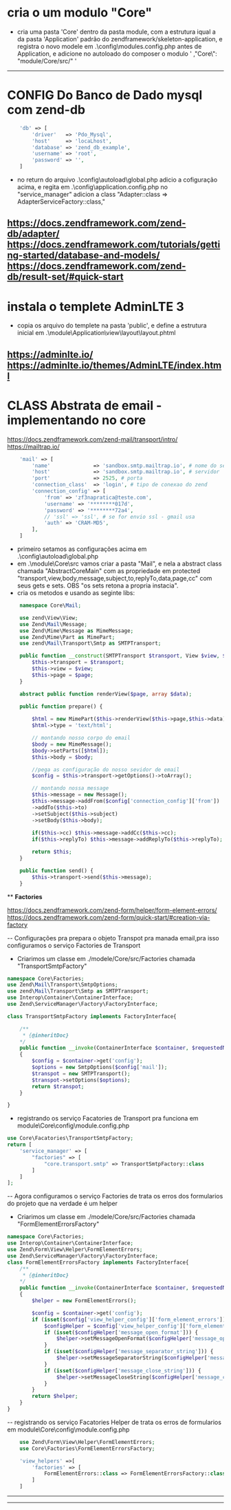 # cria o um modulo "Core"
- cria  uma pasta 'Core' dentro da pasta module, com a estrutura iqual a da pasta 'Application' padrão do zendframework/skeleton-application,
  e registra o novo modele em  .\config\modules.config.php antes de Application, e adicione no autoloado do composer o modulo ' ,"Core\\": "module/Core/src/" '
---------------------------------------------------------------------------------------------------------------------------------------------------
# CONFIG Do Banco de Dado mysql com zend-db
```php
    'db' => [
        'driver'   => 'Pdo_Mysql',
        'host'     => 'locaLhost',
        'database' => 'zend_db_example',
        'username' => 'root',
        'password' => '',
    ]
```
- no return do arquivo .\config\autoload\global.php adicio a cofiguração acima, e regita em .\config\application.config.php no "service_manager"  adicion a class 
    "Adapter::class => AdapterServiceFactory::class,"

https://docs.zendframework.com/zend-db/adapter/
https://docs.zendframework.com/tutorials/getting-started/database-and-models/
https://docs.zendframework.com/zend-db/result-set/#quick-start
---------------------------------------------------------------------------------------------------------------------------------------------------
# instala o templete  AdminLTE 3 
- copia os arquivo do templete na pasta 'public', e define a estrutura inicial em .\module\Application\view\layout\layout.phtml

https://adminlte.io/
https://adminlte.io/themes/AdminLTE/index.html
---------------------------------------------------------------------------------------------------------------------------------------------------
# CLASS Abstrata de email - implementando no core
https://docs.zendframework.com/zend-mail/transport/intro/
https://mailtrap.io/

```php
    'mail' => [
        'name'              => 'sandbox.smtp.mailtrap.io', # nome do servidor
        'host'              => 'sandbox.smtp.mailtrap.io', # servidor
        'port'              => 2525, # porta
        'connection_class'  => 'login', # tipo de conexao do zend
        'connection_config' => [
            'from' => 'zf3napratica@teste.com',
            'username' => '********017d',
            'password' => '********72a4',
            // 'ssl' => 'ssl', # se for envio ssl - gmail usa
            'auth' => 'CRAM-MD5',
        ],
    ]
``` 

- primeiro setamos as configurações acima em .\config\autoload\global.php
- em .\module\Core\src vamos criar a pasta "Mail", e nela a abstract class chamada "AbstractCoreMain" com as propriedade em protected "transport,view,body,message,subject,to,replyTo,data,page,cc" com seus gets e sets. OBS "os sets retona a propria instacia".
- cria os metodos e usando as seginte libs:

```php
    namespace Core\Mail;

    use zend\View\View; 
    use Zend\Mail\Message;
    use Zend\Mime\Message as MimeMessage;
    use Zend\Mime\Part as MimePart;
    use zend\Mail\Transport\Smtp as SMTPTransport;

    public function __construct(SMTPTransport $transport, View $view, $page) { 
        $this->transport = $transport;
        $this->view = $view;
        $this->page = $page;
    }

    abstract public function renderView($page, array $data);

    public function prepare() {
        
        $html = new MimePart($this->renderView($this->page,$this->data));
        $html->type = 'text/html';

        // montando nosso corpo do email
        $body = new MimeMessage();
        $body->setParts([$html]);
        $this->body = $body;

        //pega as configuração do nosso sevidor de email
        $config = $this->transport->getOptions()->toArray();

        // montando nossa message
        $this->message = new Message();
        $this->message->addFrom($config['connection_config']['from'])
        ->addTo($this->to)
        ->setSubject($this->subject)
        ->setBody($this->body);
        
        if($this->cc) $this->message->addCc($this->cc);
        if($this->replyTo) $this->message->addReplyTo($this->replyTo);

        return $this;
    }

    public function send() {
        $this->transport->send($this->message);
    }

```

** <b>Factories</b>

https://docs.zendframework.com/zend-form/helper/form-element-errors/ <br/>
https://docs.zendframework.com/zend-form/quick-start/#creation-via-factory

-- Configurações pra prepara o objeto Transpot pra manada email,pra isso configuramos o serviço Factories de Transport 
- Criarimos um classe em ./modele/Core/src/Factories chamada "TransportSmtpFactory"

```php
namespace Core\Factories;
use Zend\Mail\Transport\SmtpOptions;
use zend\Mail\Transport\Smtp as SMTPTransport;
use Interop\Container\ContainerInterface;
use Zend\ServiceManager\Factory\FactoryInterface;

class TransportSmtpFactory implements FactoryInterface{

    /**
     * {@inheritDoc}
    */
    public function __invoke(ContainerInterface $container, $requestedName, ?array $options = null)
    {
        $config = $container->get('config');
        $options = new SmtpOptions($config['mail']);
        $transpot = new SMTPTransport();
        $transpot->setOptions($options);
        return $transpot;
    }    

}
```

- registrando os serviço Facatories de Transport pra funciona em module\Core\config\module.config.php
```php
use Core\Facatories\TransportSmtpFactory;
return [
    'service_manager' => [
        "factories" => [
            "core.transport.smtp" => TransportSmtpFactory::class
        ]
    ]
];
```

-- Agora configuramos o serviço Factories de trata os erros dos formularios do projeto que na verdade é um helper
- Criarimos um classe em ./modele/Core/src/Factories chamada "FormElementErrorsFactory"

```php
namespace Core\Factories;
use Interop\Container\ContainerInterface;
use Zend\Form\View\Helper\FormElementErrors;
use Zend\ServiceManager\Factory\FactoryInterface;
class FormElementErrorsFactory implements FactoryInterface{
    /**
     * {@inheritDoc}
    */
    public function __invoke(ContainerInterface $container, $requestedName, ?array $options = null)
    {
        $helper = new FormElementErrors();

        $config = $container->get('config');
        if (isset($config['view_helper_config']['form_element_errors'])) {
            $configHelper = $config['view_helper_config']['form_element_errors'];
            if (isset($configHelper['message_open_format'])) {
                $helper->setMessageOpenFormat($configHelper['message_open_format']);
            }
            if (isset($configHelper['message_separator_string'])) {
                $helper->setMessageSeparatorString($configHelper['message_separator_string']);
            }
            if (isset($configHelper['message_close_string'])) {
                $helper->setMessageCloseString($configHelper['message_close_string']);
            }
        }
        return $helper;
    }    
}
```

-- registrando os serviço Facatories Helper de trata os erros de formularios em  module\Core\config\module.config.php

```php
    use Zend\Form\View\Helper\FormElementErrors;
    use Core\Factories\FormElementErrorsFactory;

    'view_helpers' =>[
        'factories' => [
            FormElementErrors::class => FormElementErrorsFactory::class
        ]
    ]
```
---------------------------------------------------------------------------------------------------------------------------------------------------

---------------------------------------------------------------------------------------------------------------------------------------------------